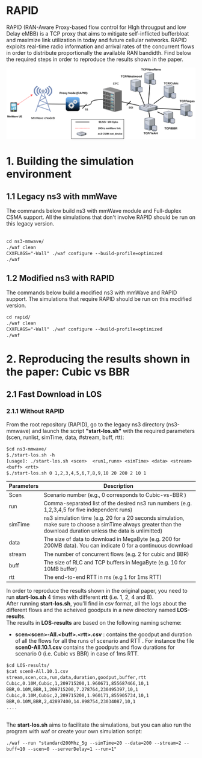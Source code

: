 # RAPID
RAPID (RAN-Aware Proxy-based flow control for HIgh througput and low Delay eMBB) is a TCP proxy that aims to mitigate self-inflicted bufferbloat and maximize link utilization in today and future cellular networks. RAPID exploits real-time radio information and arrival rates of the concurrent flows in order to distribute proportionally the available RAN bandidth. Find below the required steps in order to reproduce the results shown in the paper.

<img src="ns3-testbed-git.png" alt="My cool logo"/>

# 1. Building the simulation environment

## 1.1 Legacy ns3 with mmWave

The commands below build ns3 with mmWave module and Full-duplex CSMA support. All the simulations that don't involve RAPID should be run on this legacy version. 

```

cd ns3-mmwave/
./waf clean
CXXFLAGS="-Wall" ./waf configure --build-profile=optimized
./waf

```

## 1.2 Modified ns3 with RAPID

The commands below build a modified ns3 with mmWave and RAPID support. The simulations that require RAPID should be run on this modified version.

```
cd rapid/
./waf clean
CXXFLAGS="-Wall" ./waf configure --build-profile=optimized
./waf

```
# 2. Reproducing the results shown in the paper: Cubic vs BBR
## 2.1 Fast Download in LOS
### 2.1.1 Without RAPID
From the root repository (RAPID), go to the legacy ns3 directory (ns3-mmwave) and launch the script **"start-los.sh"** with the required parameters (scen, runlist, simTime, data, #stream, buff, rtt):

```
$cd ns3-mmwave/
$./start-los.sh -h
[usage]: ./start-los.sh <scen>  <run1,runn> <simTime> <data> <stream> <buff> <rtt>
$./start-los.sh 0 1,2,3,4,5,6,7,8,9,10 20 200 2 10 1

```
Parameters    | Description
------------- | -------------
Scen          | Scenario number (e.g., 0 corresponds to Cubic-vs-BBR )
run           | Comma-separated list of the desired ns3 run numbers (e.g. 1,2,3,4,5 for five independent runs)
simTime       | ns3 simulation time (e.g. 20 for a 20 seconds simulation, make sure to choose a simTime always greater than the download duration unless the data is unlimitted)
data          | The size of data to download in MegaByte (e.g. 200 for 200MB data). You can indicate 0 for a continuous download
stream        | The number of concurrent flows (e.g. 2 for cubic and BBR)
buff          | The size of RLC and TCP buffers in MegaByte (e.g. 10 for 10MB buffer)
rtt           | The end-to-end RTT in ms (e.g 1 for 1ms RTT)

In order to reproduce the results shown in the original paper, you need to run **start-los.sh** 4 times with different **rtt** (i.e. 1, 2, 4 and 8).<br/>
After running **start-los.sh**, you'll find in csv format, all the logs about the different flows and the acheived goodputs in a new directory named **LOS-results**.<br/>
The results in **LOS-results** are based on the following naming scheme:
* **scen\<scen>-All.\<buff>.\<rtt>.csv** : contains the goodput and duration of all the flows for all the runs of scenario <scen> and RTT <rtt>. For instance the file **scen0-All.10.1.csv** contains the goodputs and flow durations for scenario 0 (i.e. Cubic vs BBR) in case of 1ms RTT.
```
$cd LOS-results/
$cat scen0-All.10.1.csv
stream,scen,cca,run,data,duration,goodput,buffer,rtt
Cubic,0.10M,Cubic,1,209715200,1.960671,855687466,10,1
BBR,0.10M,BBR,1,209715200,7.278764,230495397,10,1
Cubic,0.10M,Cubic,2,209715200,1.960171,855905734,10,1
BBR,0.10M,BBR,2,42897400,14.898754,23034087,10,1
....  
  
```

The **start-los.sh** aims to facilitate the simulations, but you can also run the program with waf or create your own simulation script:
```
./waf --run "standard200Mhz_5g --simTime=20 --data=200 --stream=2 --buff=10 --scen=0 --serverDelay=1 --run=1"

```

